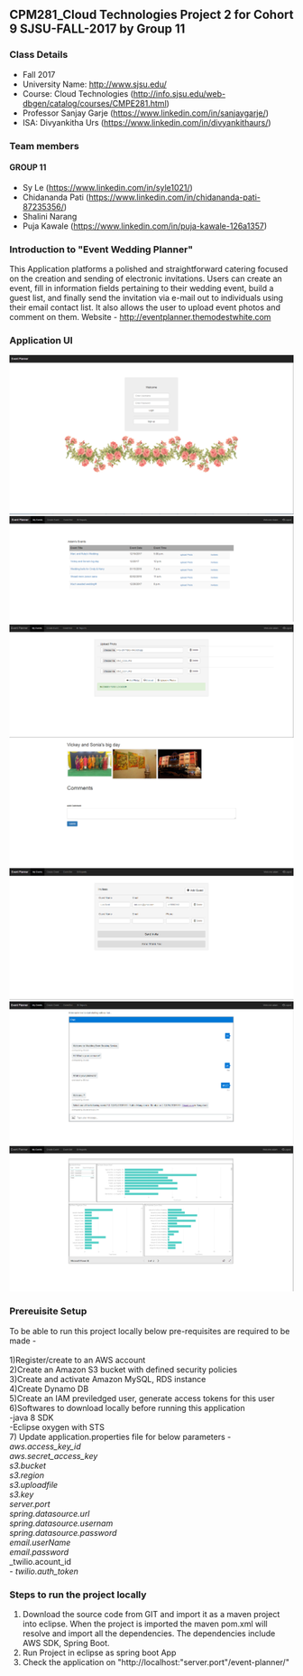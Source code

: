 ## CPM281_Cloud Technologies Project 2 for Cohort 9 SJSU-FALL-2017 by Group 11 

### Class Details
- Fall 2017
- University Name: http://www.sjsu.edu/
- Course: Cloud Technologies (http://info.sjsu.edu/web-dbgen/catalog/courses/CMPE281.html)
- Professor Sanjay Garje (https://www.linkedin.com/in/sanjaygarje/)
- ISA: Divyankitha Urs (https://www.linkedin.com/in/divyankithaurs/)

### Team members
#### GROUP 11
- Sy Le (https://www.linkedin.com/in/syle1021/)
- Chidananda Pati (https://www.linkedin.com/in/chidananda-pati-87235356/)
- Shalini Narang
- Puja Kawale (https://www.linkedin.com/in/puja-kawale-126a1357)

### Introduction to "Event Wedding Planner"
This Application platforms a polished and straightforward catering focused on the creation and sending of electronic invitations. Users can create an event, fill in information fields pertaining to their wedding event, build a guest list, and finally send the invitation via e-mail out to individuals using their email contact list. It also allows the user to upload event photos and comment on them.
Website - http://eventplanner.themodestwhite.com

### Application UI 
![Screenshot](welcome.png)
![Screenshot](list.png)
![Screenshot](Uploadpicture.png)
![Screenshot](comment.png)
![Screenshot](guest.png)
![Screenshot](chatbot.png)
![Screenshot](BIReport.png)

### Prereuisite Setup
To be able to run this project locally below pre-requisites are required to be made -</br></br>
1)Register/create to an AWS account</br>
2)Create an Amazon S3 bucket with defined security policies</br>
3)Create and activate Amazon MySQL, RDS instance</br>
4)Create Dynamo DB</br>
5)Create an IAM previledged user, generate access tokens for this user</br>
6)Softwares to download locally before running this application</br>
  -java 8 SDK</br>
  -Eclipse oxygen with STS</br>
7) Update application.properties file for below parameters -</br>
            _aws.access_key_id</br>_
            _aws.secret_access_key</br>_
            _s3.bucket</br>_
            _s3.region</br>_
            _s3.uploadfile</br>_
            _s3.key</br>_
            _server.port </br>_
            _spring.datasource.url</br>_
            _spring.datasource.usernam </br>_
            _spring.datasource.password</br>_
            _email.userName</br>_
            _email.password</br>_
            _twilio.acount_id</br>-
            _twilio.auth_token</br>_

### Steps to run the project locally</br>
1. Download the source code from GIT and import it as a maven project into eclipse. When the project is imported the maven pom.xml will resolve and import all the dependencies. The dependencies include AWS SDK, Spring Boot.</br>
2. Run Project in eclipse as spring boot App</br>
3. Check the application on "http://localhost:"server.port"/event-planner/"</br>

